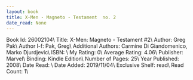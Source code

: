 ```yaml
---
layout: book
title: X-Men - Magneto - Testament  no. 2
date_read: None
---
```


Book Id: 26002104\ 
Title: X-Men: Magneto - Testament #2\ 
Author: Greg Pak\ 
Author l-f: Pak, Greg\ 
Additional Authors: Carmine Di Giandomenico, Marko Djurdjevic\ 
ISBN: \ 
My Rating: 0\ 
Average Rating: 4.06\ 
Publisher: Marvel\ 
Binding: Kindle Edition\ 
Number of Pages: 25\ 
Year Published: 2008\ 
Date Read: \ 
Date Added: 2019/11/04\ 
Exclusive Shelf: read\ 
Read Count: 1\ 

